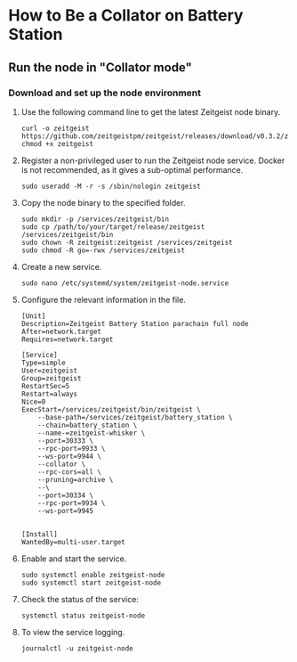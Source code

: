 # How to Be a Collator on Battery Station

## Run the node in "Collator mode"

### Download and set up the node environment

1. Use the following command line to get the latest Zeitgeist node binary.

   ```
   curl -o zeitgeist https://github.com/zeitgeistpm/zeitgeist/releases/download/v0.3.2/zeitgeist_parachain
   chmod +x zeitgeist
   ```

1. Register a non-privileged user to run the Zeitgeist node service. Docker is
   not recommended, as it gives a sub-optimal performance.

   `sudo useradd -M -r -s /sbin/nologin zeitgeist`

1. Copy the node binary to the specified folder.

   ```
   sudo mkdir -p /services/zeitgeist/bin
   sudo cp /path/to/your/target/release/zeitgeist /services/zeitgeist/bin
   sudo chown -R zeitgeist:zeitgeist /services/zeitgeist
   sudo chmod -R go=-rwx /services/zeitgeist
   ```

1. Create a new service.

   `sudo nano /etc/systemd/system/zeitgeist-node.service`

1. Configure the relevant information in the file.

   ```
   [Unit]
   Description=Zeitgeist Battery Station parachain full node
   After=network.target
   Requires=network.target

   [Service]
   Type=simple
   User=zeitgeist
   Group=zeitgeist
   RestartSec=5
   Restart=always
   Nice=0
   ExecStart=/services/zeitgeist/bin/zeitgeist \
       --base-path=/services/zeitgeist/battery_station \
       --chain=battery_station \
       --name-=zeitgeist-whisker \
       --port=30333 \
       --rpc-port=9933 \
       --ws-port=9944 \
       --collator \
       --rpc-cors=all \
       --pruning=archive \
       --\
       --port=30334 \
       --rpc-port=9934 \
       --ws-port=9945


   [Install]
   WantedBy=multi-user.target
   ```

1. Enable and start the service.

   ```
   sudo systemctl enable zeitgeist-node
   sudo systemctl start zeitgeist-node
   ```

1. Check the status of the service:

   `systemctl status zeitgeist-node`

1. To view the service logging.

   `journalctl -u zeitgeist-node`
